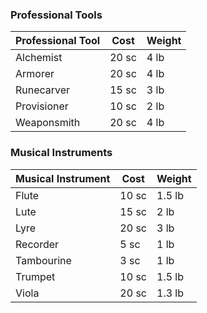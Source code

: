 ### Professional Tools

| **Professional Tool** | **Cost** | **Weight** |
| --------------------- | -------- | ---------- |
| Alchemist             | 20 sc    | 4 lb       |
| Armorer               | 20 sc    | 4 lb       |
| Runecarver            | 15 sc    | 3 lb       |
| Provisioner           | 10 sc    | 2 lb       |
| Weaponsmith           | 20 sc    | 4 lb       |
### Musical Instruments

| **Musical Instrument** | **Cost** | **Weight** |
| ---------------------- | -------- | ---------- |
| Flute                  | 10 sc    | 1.5 lb     |
| Lute                   | 15 sc    | 2 lb       |
| Lyre                   | 20 sc    | 3 lb       |
| Recorder               | 5 sc     | 1 lb       |
| Tambourine             | 3 sc     | 1 lb       |
| Trumpet                | 10 sc    | 1.5 lb     |
| Viola                  | 20 sc    | 1.3 lb     |
